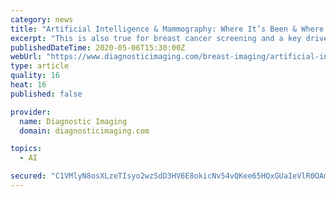 ```yaml
---
category: news
title: "Artificial Intelligence & Mammography: Where It’s Been & Where It’s Going"
excerpt: "This is also true for breast cancer screening and a key driver behind artificial intelligence’s (AI) role in the development of breast cancer screening technology. It is also why AI will continue to impact technological innovations for years to come."
publishedDateTime: 2020-05-06T15:30:00Z
webUrl: "https://www.diagnosticimaging.com/breast-imaging/artificial-intelligence-mammography-where-its-been-where-its-going"
type: article
quality: 16
heat: 16
published: false

provider:
  name: Diagnostic Imaging
  domain: diagnosticimaging.com

topics:
  - AI

secured: "C1VMlyN8osXLzeTIsyo2wzSdD3HV6E8okicNv54vQKee65HQxGUaIeVlR0OAmJoUIz1QERNKV1nSsEKcrpao7FI6Ovlo68LvlnXcydU1xWk2/Puf0JIKYW13kzjaIlF7oPE8pYv+eo+YH/n/w9uaTmHBDj0euyNOgtPzHrjaiVG+OyBXUOEdqEO5nAJtSKhIP7OAWAMBnqD3jMUoJffO4HtbBHaf+7GCuRXTsXTZNt5sMUUcT+ay/x4LwpoLVK7B9P4I3QOKje7ftBIrazt8eH2LasCWPxk2SmU1g1+OnhIgP2BYLud66RD145DqUkZZ7hHeVpXBN4YneXRcUsphnX8+8oa0GC4VEci9Ao/3asoX2ncmHm2oStygJq2/68usaQgqBtrqErVOF2iFnh6HsJH2DSuW5RKpx9QjJX/sNvlJssEfKWpGZExlEaSVkPdjbBHIxutVp9iphYQcAH0SomAPyCoEnSF2xzZg1soFpd4=;0CO8elpS3McKoVXDTPaDog=="
---
```


